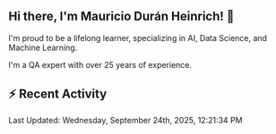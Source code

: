 ## Hi there, I'm Mauricio Durán Heinrich! 👋

I'm proud to be a lifelong learner, specializing in AI, Data Science, and Machine Learning.

I'm a QA expert with over 25 years of experience.

## :zap: Recent Activity
<!--RECENT_ACTIVITY:start-->
<!--RECENT_ACTIVITY:end-->

<!--RECENT_ACTIVITY:last_update-->
Last Updated: Wednesday, September 24th, 2025, 12:21:34 PM
<!--RECENT_ACTIVITY:last_update_end-->
